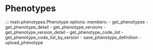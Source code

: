 # Phenotypes

::: main.phenotypes.Phenotype
    options:
        members:
            - get_phenotypes
            - get_phenotype_detail
            - get_phenotype_versions
            - get_phenotype_version_detail
            - get_phenotype_code_list
            - get_phenotype_code_list_by_version
            - save_phenotype_definition
            - upload_phenotype